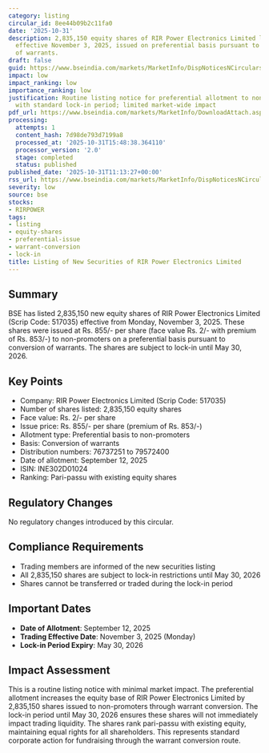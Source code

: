 ```yaml
---
category: listing
circular_id: 8ee44b09b2c11fa0
date: '2025-10-31'
description: 2,835,150 equity shares of RIR Power Electronics Limited listed on BSE
  effective November 3, 2025, issued on preferential basis pursuant to conversion
  of warrants.
draft: false
guid: https://www.bseindia.com/markets/MarketInfo/DispNoticesNCirculars.aspx?Noticeid={BC5291CE-BF96-4655-A8ED-EE93E94F9CC0}&noticeno=20251031-15&dt=10/31/2025&icount=15&totcount=62&flag=0
impact: low
impact_ranking: low
importance_ranking: low
justification: Routine listing notice for preferential allotment to non-promoters
  with standard lock-in period; limited market-wide impact
pdf_url: https://www.bseindia.com/markets/MarketInfo/DownloadAttach.aspx?id=20251031-15&attachedId=
processing:
  attempts: 1
  content_hash: 7d98de793d7199a8
  processed_at: '2025-10-31T15:48:38.364110'
  processor_version: '2.0'
  stage: completed
  status: published
published_date: '2025-10-31T11:13:27+00:00'
rss_url: https://www.bseindia.com/markets/MarketInfo/DispNoticesNCirculars.aspx?Noticeid={BC5291CE-BF96-4655-A8ED-EE93E94F9CC0}&noticeno=20251031-15&dt=10/31/2025&icount=15&totcount=62&flag=0
severity: low
source: bse
stocks:
- RIRPOWER
tags:
- listing
- equity-shares
- preferential-issue
- warrant-conversion
- lock-in
title: Listing of New Securities of RIR Power Electronics Limited
---
```


## Summary

BSE has listed 2,835,150 new equity shares of RIR Power Electronics Limited (Scrip Code: 517035) effective from Monday, November 3, 2025. These shares were issued at Rs. 855/- per share (face value Rs. 2/- with premium of Rs. 853/-) to non-promoters on a preferential basis pursuant to conversion of warrants. The shares are subject to lock-in until May 30, 2026.

## Key Points

- Company: RIR Power Electronics Limited (Scrip Code: 517035)
- Number of shares listed: 2,835,150 equity shares
- Face value: Rs. 2/- per share
- Issue price: Rs. 855/- per share (premium of Rs. 853/-)
- Allotment type: Preferential basis to non-promoters
- Basis: Conversion of warrants
- Distribution numbers: 76737251 to 79572400
- Date of allotment: September 12, 2025
- ISIN: INE302D01024
- Ranking: Pari-passu with existing equity shares

## Regulatory Changes

No regulatory changes introduced by this circular.

## Compliance Requirements

- Trading members are informed of the new securities listing
- All 2,835,150 shares are subject to lock-in restrictions until May 30, 2026
- Shares cannot be transferred or traded during the lock-in period

## Important Dates

- **Date of Allotment**: September 12, 2025
- **Trading Effective Date**: November 3, 2025 (Monday)
- **Lock-in Period Expiry**: May 30, 2026

## Impact Assessment

This is a routine listing notice with minimal market impact. The preferential allotment increases the equity base of RIR Power Electronics Limited by 2,835,150 shares issued to non-promoters through warrant conversion. The lock-in period until May 30, 2026 ensures these shares will not immediately impact trading liquidity. The shares rank pari-passu with existing equity, maintaining equal rights for all shareholders. This represents standard corporate action for fundraising through the warrant conversion route.